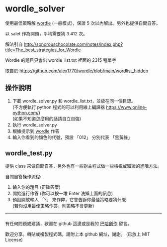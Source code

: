 # wordle_solver
使用最佳策略解 [wordle](https://www.nytimes.com/games/wordle/index.html) (一般模式)，保證 5 次以內解出。另外也提供自問自答。

以 salet 作為開頭，平均需要猜 3.412 次。

解法引自
http://sonorouschocolate.com/notes/index.php?title=The_best_strategies_for_Wordle

Wordle 的題目只會出 wordle_list.txt 裡面的 2315 種單字

取自於 https://github.com/alex1770/wordle/blob/main/wordlist_hidden

## 操作說明
1. 下載 wordle_solver.py 和 wordle_list.txt，並放在同一個目錄。
<br> (不方便執行 python 程式的可以利用線上編譯器 https://www.online-python.com/)
<br> (如果不知道怎麼用的話請自立自強)
2. 執行 wordle_solver.py
3. 根據提示到 [wordle](https://www.nytimes.com/games/wordle/index.html) 作答
4. 輸入你看到的顏色的代號，預設 「012」 分別代表 「黑黃綠」

## wordle_test.py
提供 class 來做自問自答，另外也有一些對主程式做一些檢視或驗證的進階方法。

自問自答操作流程:
1. 輸入你的題目 (正確答案)
2. 開始進行作答 (你可以按一堆 Enter 洗掉上面的訊息)
3. 預設開放輸入 「?」 來作弊，它會告訴你最佳策略要猜什麼
<br> (若你沒用最佳策略作答，則策略不會更新)

<hr/>

###
有任何問題或建議，歡迎在 github 這邊或是我的 [巴哈創作](https://home.gamer.com.tw/creationDetail.php?sn=5387568) 留言。

歡迎分享。轉貼或複製程式碼，請附上本 github 網址，謝謝。
(已放上 MIT License)
